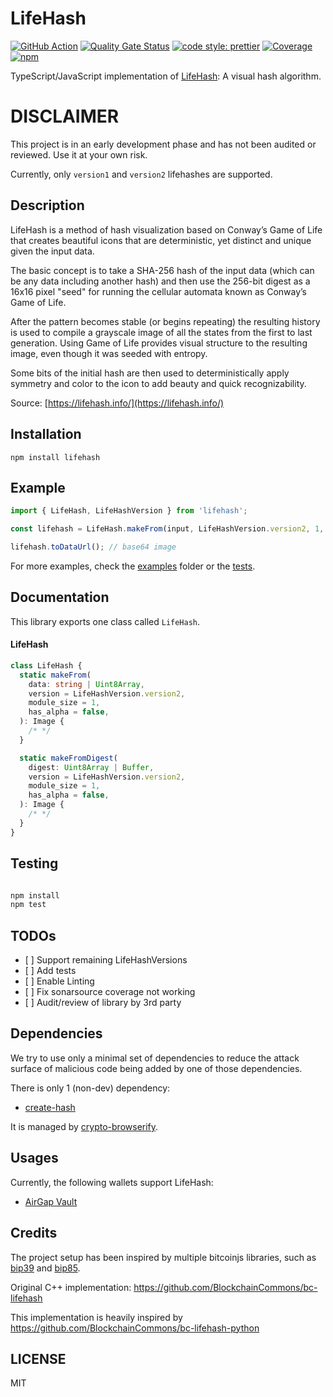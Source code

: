 # LifeHash

[![GitHub Action](https://github.com/AndreasGassmann/lifehash/workflows/Build%2C%20Test%20and%20Analyze/badge.svg)](https://github.com/AndreasGassmann/lifehash/actions?query=workflow%3A%22Build%2C+Test+and+Analyze%22+branch%3Amain)
[![Quality Gate Status](https://sonarcloud.io/api/project_badges/measure?project=AndreasGassmann_lifehash&metric=alert_status)](https://sonarcloud.io/dashboard?id=AndreasGassmann_lifehash)
[![code style: prettier](https://img.shields.io/badge/code_style-prettier-ff69b4.svg?style=flat-square)](https://github.com/prettier/prettier)
[![Coverage](https://sonarcloud.io/api/project_badges/measure?project=AndreasGassmann_lifehash&metric=coverage)](https://sonarcloud.io/dashboard?id=AndreasGassmann_lifehash)
[![npm](https://img.shields.io/npm/v/lifehash.svg?colorB=brightgreen)](https://www.npmjs.com/package/lifehash)

TypeScript/JavaScript implementation of [LifeHash](https://lifehash.info): A visual hash algorithm.

# DISCLAIMER

This project is in an early development phase and has not been audited or reviewed. Use it at your own risk.

Currently, only `version1` and `version2` lifehashes are supported.

## Description

LifeHash is a method of hash visualization based on Conway’s Game of Life that creates beautiful icons that are deterministic, yet distinct and unique given the input data.

The basic concept is to take a SHA-256 hash of the input data (which can be any data including another hash) and then use the 256-bit digest as a 16x16 pixel "seed" for running the cellular automata known as Conway’s Game of Life.

After the pattern becomes stable (or begins repeating) the resulting history is used to compile a grayscale image of all the states from the first to last generation. Using Game of Life provides visual structure to the resulting image, even though it was seeded with entropy.

Some bits of the initial hash are then used to deterministically apply symmetry and color to the icon to add beauty and quick recognizability.

Source: [https://lifehash.info/](https://lifehash.info/)

## Installation

```
npm install lifehash
```

## Example

```typescript
import { LifeHash, LifeHashVersion } from 'lifehash';

const lifehash = LifeHash.makeFrom(input, LifeHashVersion.version2, 1, true);

lifehash.toDataUrl(); // base64 image
```

For more examples, check the [examples](/examples/) folder or the [tests](/test/).

## Documentation

This library exports one class called `LifeHash`.

#### LifeHash

```typescript
class LifeHash {
  static makeFrom(
    data: string | Uint8Array,
    version = LifeHashVersion.version2,
    module_size = 1,
    has_alpha = false,
  ): Image {
    /* */
  }

  static makeFromDigest(
    digest: Uint8Array | Buffer,
    version = LifeHashVersion.version2,
    module_size = 1,
    has_alpha = false,
  ): Image {
    /* */
  }
}
```

## Testing

```bash

npm install
npm test

```

## TODOs

- [ ] Support remaining LifeHashVersions
- [ ] Add tests
- [ ] Enable Linting
- [ ] Fix sonarsource coverage not working
- [ ] Audit/review of library by 3rd party

## Dependencies

We try to use only a minimal set of dependencies to reduce the attack surface of malicious code being added by one of those dependencies.

There is only 1 (non-dev) dependency:

- [create-hash](https://www.npmjs.com/package/create-hash)

It is managed by [crypto-browserify](https://github.com/crypto-browserify).

## Usages

Currently, the following wallets support LifeHash:

- [AirGap Vault](https://github.com/airgap-it/airgap-vault)

## Credits

The project setup has been inspired by multiple bitcoinjs libraries, such as [bip39](https://www.npmjs.com/package/bip39) and [bip85](https://www.npmjs.com/package/bip85).

Original C++ implementation: https://github.com/BlockchainCommons/bc-lifehash

This implementation is heavily inspired by https://github.com/BlockchainCommons/bc-lifehash-python

## LICENSE

MIT
